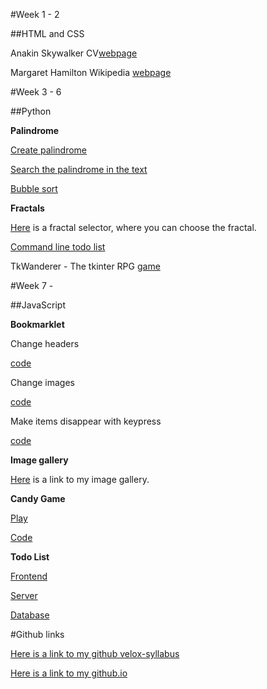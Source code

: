 #Week 1 - 2

##HTML and CSS


Anakin Skywalker CV[webpage](http://birosandor.github.io/Anakin/)

Margaret Hamilton Wikipedia [webpage](http://birosandor.github.io/Wikipedia/)



#Week 3 - 6

##Python


**Palindrome**

[Create palindrome](https://github.com/greenfox-velox/BiroSandor/blob/master/week-03/day-04/demo1.py)

[Search the palindrome in the text](https://github.com/greenfox-velox/BiroSandor/blob/master/week-03/day-04/demo2.py)

[Bubble sort](https://github.com/greenfox-velox/BiroSandor/blob/master/week-03/Practise/bubble.py)

**Fractals**

[Here](https://github.com/greenfox-velox/BiroSandor/tree/master/Demo/Week%2005) is a fractal selector, where you can choose the fractal.

[Command line todo list](https://github.com/greenfox-velox/BiroSandor/tree/master/week-05/day-03/Project)

TkWanderer - The tkinter RPG [game](https://github.com/greenfox-velox/BiroSandor/tree/master/week-06)



#Week 7 -

##JavaScript

**Bookmarklet**

Change headers

[code](https://github.com/greenfox-velox/BiroSandor/blob/master/Bookmarklet/changeHeader/bookmarklet-1.js)

Change images

[code](https://github.com/greenfox-velox/BiroSandor/blob/master/Bookmarklet/changeImages/bookmarklet-2.js)

Make items disappear with keypress

[code](https://github.com/greenfox-velox/BiroSandor/blob/master/Bookmarklet/boomkeypress/keypress.js)


**Image gallery**

[Here](http://birosandor.github.io/ImageGallery/gallery.html) is a link to my image gallery.

**Candy Game**

[Play](https://github.com/greenfox-velox/BiroSandor/blob/master/week-08/candyGame/candy.js)

[Code](https://github.com/greenfox-velox/BiroSandor/blob/master/week-08/candyGame/candy.js)

**Todo List**

[Frontend](https://github.com/greenfox-velox/BiroSandor/blob/master/week-08/project_todo/todo.js)

[Server](https://github.com/greenfox-velox/BiroSandor/blob/master/week-09/todoapp/server.js)

[Database](https://github.com/greenfox-velox/BiroSandor/blob/master/week-09/todoapp/db.js)


#Github links

[Here is a link to my github velox-syllabus](https://github.com/BiroSandor/velox-syllabus)

[Here is a link to my github.io](https://github.com/BiroSandor/BiroSandor.github.io)
